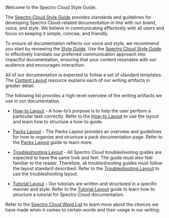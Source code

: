 Welcome to the Spectro Cloud Style Guide.

The [Spectro Cloud Style Guide](https://github.com/spectrocloud/librarium/wiki/Spectro-Cloud-Style-Guide) provides
standards and guidelines for developing Spectro Cloud-related documentation in line with our brand, voice, and style. We
believe in communicating effectively with all users and focus on keeping it simple, concise, and friendly.

To ensure all documentation reflects our voice and style, we recommend you start by reviewing the
[Style Guide](https://github.com/spectrocloud/librarium/wiki/Spectro-Cloud-Style-Guide). Use the
[Spectro Cloud Style Guide](https://github.com/spectrocloud/librarium/wiki/Spectro-Cloud-Style-Guide) to effectively
translate our preferred communication approach into impactful documentation, ensuring that your content resonates with
our audience and encourages interaction.

All of our documentation is expected to follow a set of standard templates. The
[Content Layout](https://github.com/spectrocloud/librarium/wiki/Content-Layout) resource explains each of our writing
artifacts in greater detail.

The following list provides a high-level overview of the writing artifacts we use in our documentation.

- [How-to Layout](https://github.com/spectrocloud/librarium/wiki/How-to-Layout) - A how-to’s purpose is to help the user
  perform a particular task correctly. Refer to the
  [How-to Layout](https://github.com/spectrocloud/librarium/wiki/How-to-Layout) to use the layout and learn how to
  structure a how-to guide.

- [Packs Layout](https://github.com/spectrocloud/librarium/wiki/Packs-Layout) - The Packs Layout provides an overview
  and guidelines for how to organize and structure a pack documentation page. Refer to the
  [Packs Layout](https://github.com/spectrocloud/librarium/wiki/Packs-Layout) guide to learn more.
- [Troubleshooting Layout](https://github.com/spectrocloud/librarium/wiki/Troubleshooting-Layout) - All Spectro Cloud
  troubleshooting guides are expected to have the same look and feel. The guide must also feel familiar to the reader.
  Therefore, all troubleshooting guides must follow the layout standard described. Refer to the
  [Troubleshooting Layout](https://github.com/spectrocloud/librarium/wiki/Troubleshooting-Layout) to use the
  troubleshooting layout.

- [Tutorial Layout](https://github.com/spectrocloud/librarium/wiki/Tutorial-Layout) - Our tutorials are written and
  structured in a specific manner and style. Refer to the
  [Tutorial Layout](https://github.com/spectrocloud/librarium/wiki/Tutorial-Layout) guide to learn how to structure a
  tutorial for Spectro Cloud documentation.

Refer to the [Spectro Cloud Word List](https://github.com/spectrocloud/librarium/wiki/Spectro-Cloud-Word-List) to learn
more about the choices we have made when it comes to certain words and their usage in our writing.
